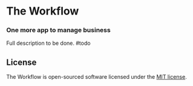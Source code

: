 # The Workflow
### One more app to manage business

Full description to be done. #todo

## License

The Workflow is open-sourced software licensed under the [MIT license](http://opensource.org/licenses/MIT).
